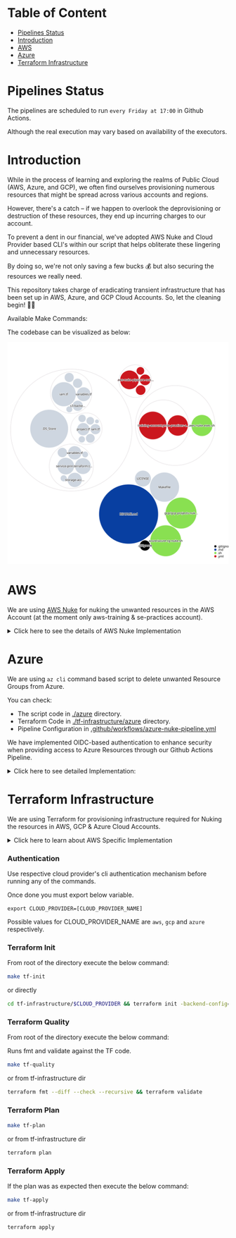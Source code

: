 # Table of Content

- [Pipelines Status](#pipelines-status)
- [Introduction](#introduction)
- [AWS](#aws)
- [Azure](#azure)
- [Terraform Infrastructure](#terraform-infrastructure)

# Pipelines Status

The pipelines are scheduled to run `every Friday at 17:00` in Github Actions.

Although the real execution may vary based on availability of the executors.

# Introduction

While in the process of learning and exploring the realms of Public Cloud (AWS, Azure, and GCP), we often find ourselves provisioning numerous resources that might be spread across various accounts and regions.

However, there's a catch – if we happen to overlook the deprovisioning or destruction of these resources, they end up incurring charges to our account.

To prevent a dent in our financial, we've adopted AWS Nuke and Cloud Provider based CLI's within our script that helps obliterate these lingering and unnecessary resources.

By doing so, we're not only saving a few bucks 💰 but also securing the resources we really need.

This repository takes charge of eradicating transient infrastructure that has been set up in AWS, Azure, and GCP Cloud Accounts. So, let the cleaning begin! 🚀🔥

Available Make Commands:

The codebase can be visualized as below:

![Visualization of the codebase](./diagram.svg)

# AWS

We are using [AWS Nuke](https://github.com/rebuy-de/aws-nuke) for nuking the unwanted resources in the AWS Account (at the moment only aws-training & se-practices account).

<details>
  <summary>Click here to see the details of AWS Nuke Implementation</summary>

### Table of Content

---

- [Considerations](#considerations)
- [Known Issues](#known-issues)
- [Prerequisite](#prerequisite)
- [Login to AWS Account](#login-to-aws-account)
- [AWS Nuke Execution](#aws-nuke-execution)
  - [On SE Practices Account](#on-se-practices-account)
    - [AWS Nuke Scan SE Practices](#aws-nuke-scan-se-practices)
    - [AWS Nuke Destroy SE Practices](#aws-nuke-destroy-se-practices)
  - [On Training Account](#on-training-account)
    - [AWS Nuke Scan Training](#aws-nuke-scan-training)
    - [AWS Nuke Destroy Training](#aws-nuke-destroy-training)
- [GitHub Actions](#github-actions)
- [To Do List](#to-do-list)

### Considerations

At the moment we are using two different yml configuration files per account for the below reasons, which may change in future:

- Separate config file to make it more readable
- Our current AWS IAM Credentials are configured to access resources only in the same account.

Below are the configuration files:
1. [training-account.yml](./training-account.yml) : 1234567890 - All the US regions & Global.
2. [se-practices-account.yml](./se-practices-account.yml) : 9087654321 - All regions & Global.

By default, not all AWS Regions are enabled hence when AWS-Nuke attempts to nuke the resources using the credentials we provided we get "401: AWS was not able to validate the provided access credentials" error.

Hence we have commented AWS regions that were not enabled in AWS Accounts as of 10th July 2021.

Reference links:
- [401 in non enabled Accounts](https://aws.amazon.com/premiumsupport/knowledge-center/iam-validate-access-credentials/)
- [Regional STS](https://aws.amazon.com/about-aws/whats-new/2019/04/aws-security-token-service-sts-now-supports-enabling-the-global-sts-endpoint-to-issue-session-tokens-compatible-with-all-aws-regions/)

Once logged in, to see enabled AWS Regions for the given account execute below:

```bash
aws ec2 describe-regions | jq -r '.Regions[].RegionName'
```

For further explanation you can reach out to:
- [Abhishek](https://github.com/abhisheksr01/)

### Known Issues

For the "Training" AWS account we have disabled execution on `eu-west-1` region as the Github Action fails to nuke any resources in the pipeline.

The above issue occured due to the `Out of Memory` for the `eu-west-1` region.
Hence until we are able to resolve the OOM issue we'll have to manually execute AWS Nuke by un commenting `eu-west-1` in the [training-account.yml](./nuke-configs/training-account.yml) and using below make command:

```ssh
make aws-nuke-destroy account="training"
```

One done kindly add the manual execution logs to the [manual-execution-logs](./manual-execution-logs) directory in the root of the repo for the tracing perspective.

## Prerequisite

- You should have AWS CLI configured.
- Terraform 1.0.1 or higher if you want to run terraform
- nice to have `make`, `jq` and `wget` installed
### Macbook
From the root of this repository execute the below command:
```bash
make aws-nuke-install
```
### Others
[Click here](https://github.com/rebuy-de/aws-nuke#install) to see AWS Nuke installation options.

Once installed rename the binary to "aws-nuke" and add it to the $PATH location.

## Login to AWS Account

Log in to the respective AWS Account against which you would like to perform AWS Nuke operations.

At the moment this repository has the configuration for `training` and `se-practices` accounts.

Note: You must have Admin Rights to perform the aws nuke operations.


## AWS Nuke Execution
### On SE Practices Account
#### AWS Nuke Scan SE Practices
The below command runs a scan against the configuration file to see what resources can be removed or lists nukeable resources.

The filtered resources will be tagged as `filtered by config` & the ones which can be removed as `would remove`.

You can see the resources filtered in the [se-practices-account.yml](./se-practices-account.yml) under the preset section.
```bash
make aws-nuke-scan account=se-practices
```
or directly:
```bash
cd nuke-configs && aws-nuke -c se-practices-account.yml --force
```
Here the `--force` flag skips the manual confirmation.

The above is identical to `terraform plan` and will not remove any resources.
#### AWS Nuke Destroy SE Practices
⚠️⚠️⚠️⚠️⚠️⚠️⚠️⚠️⚠️⚠️⚠️⚠️⚠️⚠️⚠️⚠️ WARNING ⚠️⚠️⚠️⚠️⚠️⚠️⚠️⚠️⚠️⚠️⚠️⚠️⚠️⚠️⚠️⚠️

<b>Do not run AWS Nuke against the production account.</br>
Make sure you have executed the scan command and thoroughly verified the resources to be nuked.</br>
In case of any confusion kindly DO NOT PROCEED with destroy.</b>

⚠️⚠️⚠️⚠️⚠️⚠️⚠️⚠️⚠️⚠️⚠️⚠️⚠️⚠️⚠️⚠️ WARNING ⚠️⚠️⚠️⚠️⚠️⚠️⚠️⚠️⚠️⚠️⚠️⚠️⚠️⚠️⚠️⚠️

<b>It's highly recommended that you use the [GitHub Actions pipeline](#github-actions) to nuke the resources as it'll be consistent and execution logs will be stored in the pipeline</b>

The below command runs against the configuration file to nuke/destroy resources.

The nuked resources will be tagged as `removed`.
```bash
make aws-nuke-destroy account=se-practices
```
or directly:
```bash
aws-nuke -c se-practices-account.yml --no-dry-run
```
Here the `--no-dry-run` flag allows the aws-nuke to nuke the resources and as a precautionary measure we do not add the `--force flag`.

The above is identical to `terraform apply` and will nuke the resource.
### On Training Account
#### AWS Nuke Scan Training
Make sure you are logged in to the Training account.

The below command runs a scan against the configuration file to see what resources can be removed or lists nukeable resources.

You can see the resources filtered in the [training-account.yml](./training-account.yml) under the preset section.
```bash
make aws-nuke-scan account=training
```
or directly:
```bash
cd nuke-configs && aws-nuke -c se-practices-account.yml --force
```
Here the `--force` flag skips the manual confirmation.

The above is identical to `terraform plan` and will not remove any resources.

Note: eu-west-1 is tricky as lots of bucket data is stored in this region.
#### AWS Nuke Destroy Training
⚠️⚠️⚠️⚠️⚠️⚠️⚠️⚠️⚠️⚠️⚠️⚠️⚠️⚠️⚠️⚠️ WARNING ⚠️⚠️⚠️⚠️⚠️⚠️⚠️⚠️⚠️⚠️⚠️⚠️⚠️⚠️⚠️⚠️

<b>Do not run AWS Nuke against the production account.</br>
Make sure you have executed the scan command and thoroughly verified the resources to be nuked.</br>
In case of any confusion kindly DO NOT PROCEED with destroy.</b>

⚠️⚠️⚠️⚠️⚠️⚠️⚠️⚠️⚠️⚠️⚠️⚠️⚠️⚠️⚠️⚠️ WARNING ⚠️⚠️⚠️⚠️⚠️⚠️⚠️⚠️⚠️⚠️⚠️⚠️⚠️⚠️⚠️⚠️

<b>It's highly recommended that you use the [GitHub Actions pipeline](#github-actions) to nuke the resources as it'll be consistent and execution logs will be stored in the pipeline</b>

The below command runs against the configuration file to nuke/destroy resources.

The nuked resources will be tagged as `removed`.
```bash
make aws-nuke-destroy account=training
```
or directly:
```bash
aws-nuke -c training-account.yml --no-dry-run
```
Here the `--no-dry-run` flag allows the aws-nuke to nuke the resources and as a precautionary measure we have not added the `--force` flag.

The above is identical to `terraform apply` and will nuke the resource.

## GitHub Actions
We have scheduled aws-nuke execution at <b>17:00 every Friday</b> in GitHub Actions pipeline or can be manually triggered.

The jobs uses IAM User created through Terraform and can assume Admin roles in respective accounts.

You can see the pipeline configuration [here](./.github/workflows/aws-nuke-pipeline.yml)

The pipeline has two independent jobs `se-practices` and `training` within the workflow of `nuke-aws-accounts`.

![](github-actions.png)

- se-practices: This job destroys resources in all regions and global in the se-practices account.
- training: This job destroys resources in all US regions and global in the training account.

The credentials required for GITHUB Actions are stored in the repository secrets & IAM user credentials as backup are stored in 1Password.

After the execution, the respective jobs uploads logs files as artifacts and can be downloaded from the GitHub Actions UI.

## To Do List

This is the list of things (Non Prioritized) which we need to do to make aws-nuke work better.

- Refactor Terraform code to reduce boiler plate & follow DRY
- IAM Assumed roles, assert the current approach of granting access. Implement if their is a better one!
- Terraform the manual role creation in se-practices account.
- Add Preset/filters for the resources which needs to stay and then after everyone's confirmation nuke training account.
- Nuke training for all regions (eu-west-1 is tricky as lots of bucket data is stored in this region)
- Check if we have other AWS Accounts which can be nuked.
- Check the best practice for running AWS-NUKE & assert the current implementation. ex single config vs multiple.
- Use python panda for better visualization of the aws-nuke stdouts.
- Execute AWS-Nuke <b>plan/scan</b> against the production account. Just to see what orphaned resources we have.DO NOT RUN DESTROY COMMAND IN PROD ACCOUNT.

</details>

# Azure

We are using `az cli` command based script to delete unwanted Resource Groups from Azure.

You can check:
- The script code in [./azure](./azure) directory.
- Terraform Code in [./tf-infrastructure/azure](./tf-infrastructure/azure/) directory.
- Pipeline Configuration in [.github/workflows/azure-nuke-pipeline.yml](.github/workflows/azure-nuke-pipeline.yml)

We have implemented OIDC-based authentication to enhance security when providing access to Azure Resources through our Github Actions Pipeline. 

<details>
  <summary>Click here to see detailed Implementation:</summary>

#### Setting Up OIDC Federated credentials for Github Actions.

The steps outlined below were followed to configure the OIDC setup.

- Create a Service Principal with OIDC Federated Credentials

Review the Terraform code located at [./tf-infrastructure/azure/service-principal.tf](./tf-infrastructure/azure/service-principal.tf) for insights into establishing the Service Principal Name (SPN) using OIDC Federated credentials through Terraform.

  Note: You may want to change `subject` attribute based on your requirements.

- Update the Github Actions pipeline YAML to allow OIDC by adding below permissions:
  ```yaml
  permissions:
    id-token: write
    contents: read
  ```
  
- Add below Azure Credentials in Github Secrets of the repository
  - Service Principal CLIENT_ID as `AZ_CLIENT_ID`
  - TENANT_ID as `AZ_TENANT_ID`
  - SUBSCRIPTION_ID as `AZ_SUBSCRIPTION_ID`

- Update Github Actions Pipeline YAML
  
  Add them as below:
  ```yaml
  - uses: azure/login@v1
    with:
      client-id: ${{ secrets.AZ_CLIENT_ID }}
      tenant-id: ${{ secrets.AZ_TENANT_ID }}
      subscription-id: ${{ secrets.AZ_SUBSCRIPTION_ID }}

  ```
  The official documentation explaining the process can be found [here](https://learn.microsoft.com/en-us/azure/active-directory/workload-identities/workload-identity-federation-create-trust?pivots=identity-wif-apps-methods-azp#github-actions).

</details>

# Terraform Infrastructure
We are using Terraform for provisioning infrastructure required for Nuking the resources in AWS, GCP & Azure Cloud Accounts.

<details>
<summary>Click here to learn about AWS Specific Implementation</summary>

You must have Terraform 1.0.1 version installed and logged in to the `AWS Training Account` using google-auth.

The current terraform code creates a bucket in the training account to store the TF state and IAM Group, User, attaches Group policies and user to user group respectively.

Currently, we have manually created `aws-nuke-access-delegator-admin-role` in the `se-practices` which we should add in the TF.

Because it's the 🐔 and the 🥚 problem.
</details>

### Authentication

Use respective cloud provider's cli authentication mechanism before running any of the commands.

Once done you must export below variable.

```
export CLOUD_PROVIDER=[CLOUD_PROVIDER_NAME]
```

Possible values for CLOUD_PROVIDER_NAME are `aws`, `gcp` and `azure` respectively.

### Terraform Init

From root of the directory execute the below command:
```bash
make tf-init
```
or directly
```bash
cd tf-infrastructure/$CLOUD_PROVIDER && terraform init -backend-config=./backend-config.hcl
```

### Terraform Quality
From root of the directory execute the below command:

Runs fmt and validate against the TF code.
```bash
make tf-quality
```
or from tf-infrastructure dir
```bash
terraform fmt --diff --check --recursive && terraform validate
```

### Terraform Plan
```bash
make tf-plan
```
or from tf-infrastructure dir
```bash
terraform plan
```
### Terraform Apply
If the plan was as expected then execute the below command:
```bash
make tf-apply
```
or from tf-infrastructure dir
```bash
terraform apply
```